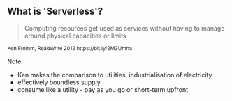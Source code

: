 ## What is 'Serverless'?

> Computing resources get used as services without having to manage around physical capacities or limits

<div style="font-size: smaller">
Ken Fromm, ReadWrite 2012 https://bit.ly/2M3Umha
</div>

Note:
 - Ken makes the comparison to utilities, industrialisation of electricity
 - effectively boundless supply
 - consume like a utility - pay as you go or short-term upfront
